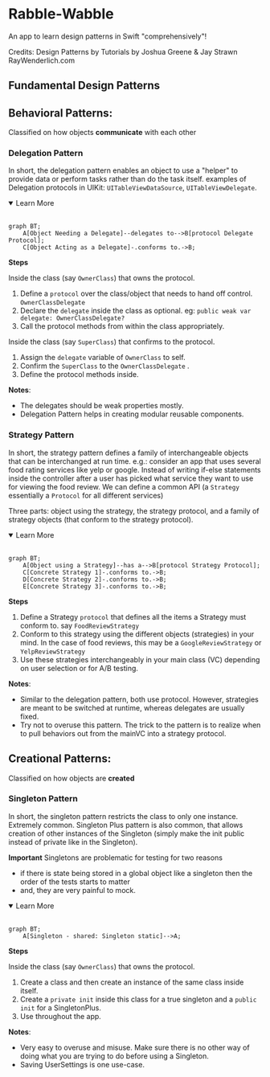 # Rabble-Wabble

An app to learn design patterns in Swift "comprehensively"!

Credits: Design Patterns by Tutorials by Joshua Greene & Jay Strawn
RayWenderlich.com

## Fundamental Design Patterns


## Behavioral Patterns: 
Classified on how objects **communicate** with each other

### Delegation Pattern
In short, the delegation pattern enables an object to use a "helper" to provide data or perform tasks rather than do the task itself. examples of Delegation protocols in UIKit: `UITableViewDataSource`, `UITableViewDelegate`.

<details open>
<summary>Learn More</summary>
<br>

```mermaid
graph BT;
    A[Object Needing a Delegate]--delegates to-->B[protocol Delegate Protocol];
    C[Object Acting as a Delegate]-.conforms to.->B;
```

**Steps**

 Inside the class (say `OwnerClass`) that owns the protocol.
 1. Define a `protocol` over the class/object that needs to hand off control. `OwnerClassDelegate`
 2. Declare the `delegate` inside the class as optional. eg: `public weak var delegate: OwnerClassDelegate?`
 3. Call the protocol methods from within the class appropriately.
 
 Inside the class (say `SuperClass`) that confirms to the protocol.
 1. Assign the `delegate` variable of `OwnerClass` to self.
 2. Confirm the `SuperClass` to the `OwnerClassDelegate` .
 3. Define the protocol methods inside.

**Notes**: 

 - The delegates should be weak properties mostly.
 - Delegation Pattern helps in creating modular reusable components.
</details>

### Strategy Pattern
In short, the strategy pattern defines a family of interchangeable objects that can be interchanged at run time. e.g.: consider an app that uses several food rating services like yelp or google. Instead of writing if-else statements inside the controller after a user has picked what service they want to use for viewing the food review. We can define a common API (a `Strategy` essentially a `Protocol` for all different services)

Three parts: object using the strategy, the strategy protocol, and a family of strategy objects (that conform to the strategy protocol).

<details open>
<summary>Learn More</summary>
<br>

```mermaid
graph BT;
    A[Object using a Strategy]--has a-->B[protocol Strategy Protocol];
    C[Concrete Strategy 1]-.conforms to.->B;
    D[Concrete Strategy 2]-.conforms to.->B;
    E[Concrete Strategy 3]-.conforms to.->B;
```

**Steps**

 1. Define a Strategy `protocol` that defines all the items a Strategy must conform to. say `FoodReviewStrategy`
 2. Conform to this strategy using the different objects (strategies) in your mind. In the case of food reviews, this may be a `GoogleReviewStrategy` or `YelpReviewStrategy`
 3. Use these strategies interchangeably in your main class (VC) depending on user selection or for A/B testing.


**Notes**: 

 - Similar to the delegation pattern, both use protocol. However, strategies are meant to be switched at runtime, whereas delegates are usually fixed.
 - Try not to overuse this pattern. The trick to the pattern is to realize when to pull behaviors out from the mainVC into a strategy protocol. 
</details>

## Creational Patterns: 
Classified on how objects are **created**

### Singleton Pattern
In short, the singleton pattern restricts the class to only one instance. Extremely common. 
Singleton Plus pattern is also common, that allows creation of other instances of the Singleton (simply make the init public instead of private like in the Singleton). 

**Important** Singletons are problematic for testing for two reasons 
- if there is state being stored in a global object like a singleton then the order of the tests starts to matter 
- and, they are very painful to mock. 

<details open>
<summary>Learn More</summary>
<br>

```mermaid
graph BT;
    A[Singleton - shared: Singleton static]-->A;
```

**Steps**

 Inside the class (say `OwnerClass`) that owns the protocol.
 1. Create a class and then create an instance of the same class inside itself.
 2. Create a `private init` inside this class for a true singleton and a `public init` for a SingletonPlus.
 3. Use throughout the app.

**Notes**: 

 - Very easy to overuse and misuse. Make sure there is no other way of doing what you are trying to do before using a Singleton. 
 - Saving UserSettings is one use-case.

